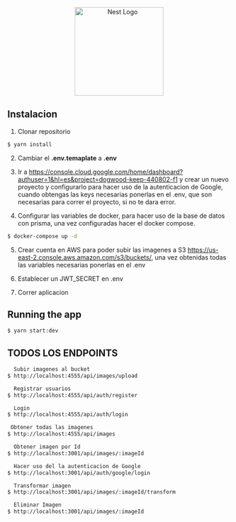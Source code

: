 <p align="center">
  <a href="http://nestjs.com/" target="blank"><img src="https://nestjs.com/img/logo-small.svg" width="200" alt="Nest Logo" /></a>
</p>

## Instalacion

1. Clonar repositorio

```bash
$ yarn install
```

2. Cambiar el **.env.temaplate** a **.env**

3. Ir a https://console.cloud.google.com/home/dashboard?authuser=1&hl=es&project=dogwood-keep-440802-f1 y crear un nuevo proyecto y configurarlo para hacer uso de la autenticacion de Google, cuando obtengas las keys necesarias ponerlas en el .env, que son necesarias para correr el proyecto, si no te dara error.

4. Configurar las variables de docker, para hacer uso de la base de datos con prisma, una vez configuradas hacer el docker compose.

```bash
$ docker-compose up -d
```

5. Crear cuenta en AWS para poder subir las imagenes a S3 https://us-east-2.console.aws.amazon.com/s3/buckets/, una vez obtenidas todas las variables necesarias ponerlas en el .env

6. Establecer un JWT_SECRET en .env

7. Correr aplicacion

## Running the app

```bash
$ yarn start:dev
```

## TODOS LOS ENDPOINTS

```bash
  Subir imagenes al bucket
$ http://localhost:4555/api/images/upload

  Registrar usuarios
$ http://localhost:4555/api/auth/register

  Login
$ http://localhost:4555/api/auth/login

 Obtener todas las imagenes
$ http://localhost:4555/api/images

  Obtener imagen por Id
$ http://localhost:3001/api/images/:imageId

  Hacer uso del la autenticacion de Google
$ http://localhost:3001/api/auth/google/login

  Transformar imagen
$ http://localhost:3001/api/images/:imageId/transform

  Eliminar Imagen
$ http://localhost:3001/api/images/:imageId
```

